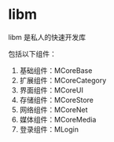 # libm
libm 是私人的快速开发库

包括以下组件：
1. 基础组件：MCoreBase
2. 扩展组件：MCoreCategory
3. 界面组件：MCoreUI
4. 存储组件：MCoreStore
5. 网络组件：MCoreNet
6. 媒体组件：MCoreMedia
7. 登录组件：MLogin